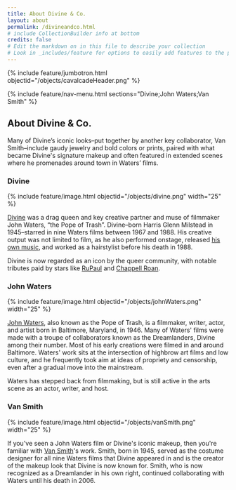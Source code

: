 ```yaml
---
title: About Divine & Co.
layout: about
permalink: /divineandco.html
# include CollectionBuilder info at bottom
credits: false
# Edit the markdown on in this file to describe your collection
# Look in _includes/feature for options to easily add features to the page
---
```


{% include feature/jumbotron.html objectid="/objects/cavalcadeHeader.png" %}

{% include feature/nav-menu.html sections="Divine;John Waters;Van Smith" %}

## About Divine & Co.

Many of Divine’s iconic looks–put together by another key collaborator, Van Smith–include gaudy jewelry and bold colors or prints, paired with what became Divine's signature makeup and often featured in extended scenes where he promenades around town in Waters’ films. 

### Divine

{% include feature/image.html objectid="/objects/divine.png" width="25" %}

[Divine](https://www.imdb.com/name/nm0001145/) was a drag queen and key creative partner and muse of filmmaker John Waters, “the Pope of Trash”. Divine–born Harris Glenn Milstead in 1945–starred in nine Waters films between 1967 and 1988. His creative output was not limited to film, as he also performed onstage, released [his own music](https://www.youtube.com/watch?v=-UuE0DcJ1F0), and worked as a hairstylist before his death in 1988.

Divine is now regarded as an icon by the queer community, with notable tributes paid by stars like [RuPaul](https://en.wikipedia.org/wiki/Divine_Inspiration_(RuPaul's_Drag_Race)) and [Chappell Roan](https://www.dazeddigital.com/beauty/article/62887/1/chappell-roan-beauty-look-honour-queer-divine-john-waters-pink-flamingos).

### John Waters

{% include feature/image.html objectid="/objects/johnWaters.png" width="25" %}

[John Waters](https://www.imdb.com/name/nm0000691/), also known as the Pope of Trash, is a filmmaker, writer, actor, and artist born in Baltimore, Maryland, in 1946. Many of Waters' films were made with a troupe of collaborators known as the Dreamlanders, Divine among their number. Most of his early creations were filmed in and around Baltimore. Waters' work sits at the intersection of highbrow art films and low culture, and he frequently took aim at ideas of propriety and censorship, even after a gradual move into the mainstream.

Waters has stepped back from filmmaking, but is still active in the arts scene as an actor, writer, and host.

### Van Smith

{% include feature/image.html objectid="/objects/vanSmith.png" width="25" %}

If you've seen a John Waters film or Divine's iconic makeup, then you're familiar with [Van Smith](https://www.imdb.com/name/nm0810249/)'s work. Smith, born in 1945, served as the costume designer for all nine Waters films that Divine appeared in and is the creator of the makeup look that Divine is now known for. Smith, who is now recognized as a Dreamlander in his own right, continued collaborating with Waters until his death in 2006.